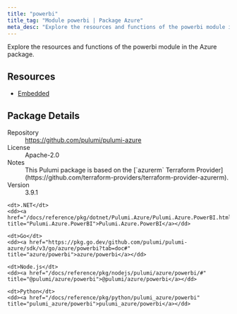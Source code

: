 ```yaml
---
title: "powerbi"
title_tag: "Module powerbi | Package Azure"
meta_desc: "Explore the resources and functions of the powerbi module in the Azure package."
---
```


<!-- WARNING: this file was generated by Pulumi Docs Generator. -->
<!-- Do not edit by hand unless you're certain you know what you are doing! -->

Explore the resources and functions of the powerbi module in the Azure package.

<h2 id="resources">Resources</h2>
<ul class="api">
    <li><a href="embedded" title="Embedded"><span class="symbol resource"></span>Embedded</a></li>
</ul>

<h2 id="package-details">Package Details</h2>
<dl class="package-details">
	<dt>Repository</dt>
	<dd><a href="https://github.com/pulumi/pulumi-azure">https://github.com/pulumi/pulumi-azure</a></dd>
	<dt>License</dt>
	<dd>Apache-2.0</dd>
	<dt>Notes</dt>
	<dd>This Pulumi package is based on the [`azurerm` Terraform Provider](https://github.com/terraform-providers/terraform-provider-azurerm).</dd>
	<dt>Version</dt>
	<dd>3.9.1</dd>
</dl>



<dl class="tabular">

    <dt>.NET</dt>
    <dd><a href="/docs/reference/pkg/dotnet/Pulumi.Azure/Pulumi.Azure.PowerBI.html" title="Pulumi.Azure.PowerBI">Pulumi.Azure.PowerBI</a></dd>

    <dt>Go</dt>
    <dd><a href="https://pkg.go.dev/github.com/pulumi/pulumi-azure/sdk/v3/go/azure/powerbi?tab=doc#" title="azure/powerbi">azure/powerbi</a></dd>

    <dt>Node.js</dt>
    <dd><a href="/docs/reference/pkg/nodejs/pulumi/azure/powerbi/#" title="@pulumi/azure/powerbi">@pulumi/azure/powerbi</a></dd>

    <dt>Python</dt>
    <dd><a href="/docs/reference/pkg/python/pulumi_azure/powerbi" title="pulumi_azure/powerbi">pulumi_azure/powerbi</a></dd>

</dl>

